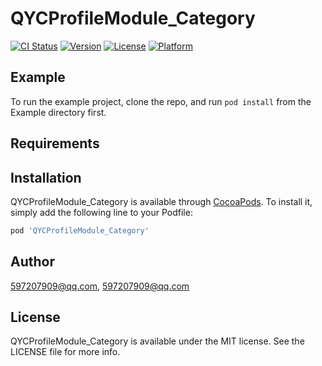 # QYCProfileModule_Category

[![CI Status](https://img.shields.io/travis/597207909@qq.com/QYCProfileModule_Category.svg?style=flat)](https://travis-ci.org/597207909@qq.com/QYCProfileModule_Category)
[![Version](https://img.shields.io/cocoapods/v/QYCProfileModule_Category.svg?style=flat)](https://cocoapods.org/pods/QYCProfileModule_Category)
[![License](https://img.shields.io/cocoapods/l/QYCProfileModule_Category.svg?style=flat)](https://cocoapods.org/pods/QYCProfileModule_Category)
[![Platform](https://img.shields.io/cocoapods/p/QYCProfileModule_Category.svg?style=flat)](https://cocoapods.org/pods/QYCProfileModule_Category)

## Example

To run the example project, clone the repo, and run `pod install` from the Example directory first.

## Requirements

## Installation

QYCProfileModule_Category is available through [CocoaPods](https://cocoapods.org). To install
it, simply add the following line to your Podfile:

```ruby
pod 'QYCProfileModule_Category'
```

## Author

597207909@qq.com, 597207909@qq.com

## License

QYCProfileModule_Category is available under the MIT license. See the LICENSE file for more info.
